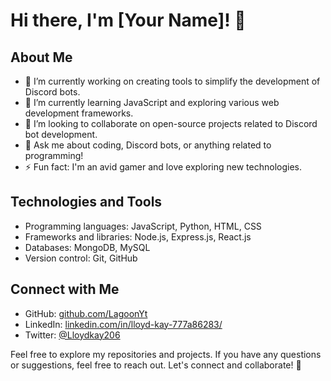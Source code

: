 # Hi there, I'm [Your Name]! 👋

## About Me
- 🔭 I’m currently working on creating tools to simplify the development of Discord bots.
- 🌱 I’m currently learning JavaScript and exploring various web development frameworks.
- 👯 I’m looking to collaborate on open-source projects related to Discord bot development.
- 💬 Ask me about coding, Discord bots, or anything related to programming!
- ⚡ Fun fact: I'm an avid gamer and love exploring new technologies.

## Technologies and Tools
- Programming languages: JavaScript, Python, HTML, CSS
- Frameworks and libraries: Node.js, Express.js, React.js
- Databases: MongoDB, MySQL
- Version control: Git, GitHub

## Connect with Me
- GitHub: [github.com/LagoonYt](https://github.com/LagoonYt)
- LinkedIn: [linkedin.com/in/lloyd-kay-777a86283/](https://www.linkedin.com/in/lloyd-kay-777a86283/)
- Twitter: [@Lloydkay206](https://twitter.com/Lloydkay206)

Feel free to explore my repositories and projects. If you have any questions or suggestions, feel free to reach out. Let's connect and collaborate! 🌟
